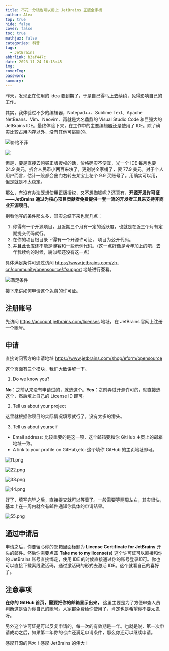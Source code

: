 ```yaml
---
title: 不花一分钱也可以用上 JetBrains 正版全家桶
author: Alex
top: true
hide: false
cover: false
toc: true
mathjax: false
categories: 科普
tags:
  - JetBrains
abbrlink: b3af447c
date: 2023-11-24 16:18:45
img:
coverImg:
password:
summary:
---
```


昨天，发现正在使用的 idea 要到期了，于是自己得马上去续约，免得影响自己的工作。

其实，我体验过不少的编辑器，Notepad++、Sublime Text、Apache NetBeans、Vim、Neovim、再就是大名鼎鼎的 Visual Studio Code 和巨强大的 JetBrains IDE。最终体验下来，在工作中的主要编辑器还是使用了 IDE。除了确实比较占用内存以外，没有其他可挑剔的。

![价格不菲](https://upload-images.jianshu.io/upload_images/14623749-dcae6b5c4b3eafc8.png?imageMogr2/auto-orient/strip%7CimageView2/2/w/1240)

![](https://img-blog.csdnimg.cn/img_convert/db879ed091daa570863771c473f61c70.png)

但是，要是直接去购买正版授权的话，价格确实不便宜，光一个 IDE 每月也要 24.9 美元，折合人民币小两百来块了，更别说全家桶了，要 77.9 美元。对于个人用户而言，估计一般都会出门右转去某宝上花个 9.9 买账号了。用确实可以用，但是就是不太稳定。

那么，有没有办法既想使用正版授权，又不想掏钱呢？还真有，**开源开发许可证——JetBrains 通过为核心项目贡献者免费提供一套一流的开发者工具来支持非商业开源项目。**

别看他写的条件那么多，其实总结下来也就几点：

1.  你得有一个开源项目，且近期三个月有一定的活跃度，也就是在近三个月有定期提交代码就行。
2. 在你的项目根目录下得有一个开源许可证，  项目为公开代码。
3. 并且此仓库还不能是博客和一些示例代码。（这一点好像是今年加上的吧，去年我续约的时候，貌似都还没有这一点）

具体满足条件可通过访问 https://www.jetbrains.com/zh-cn/community/opensource/#support 地址进行查看。

![满足条件](https://upload-images.jianshu.io/upload_images/14623749-eff4930bcc518842.png?imageMogr2/auto-orient/strip%7CimageView2/2/w/1240)

接下来讲如何申请这个免费的许可证。

## 注册账号

先访问 https://account.jetbrains.com/licenses 地址，在 JetBrains 官网上注册一个账号。

## 申请

直接访问官方的申请地址 https://www.jetbrains.com/shop/eform/opensource

这个页面有三个模块，我们大致讲解一下。

1.  Do we know you?

**No**：之前从来没有申请过的，就选这个。**Yes**：之前弄过开源许可的，就直接选这个，然后填上自己的 License ID 即可。

2. Tell us about your project

这里就根据你项目的实际情况填写就行了，没有太多的滑头。

3. Tell us about yourself

- Email address: 比较重要的是这一项，这个邮箱要和你 GitHub 主页上的邮箱地址一致。
- A link to your profile on GitHub,etc: 这个填你 GitHub 的主页地址即可。

![11.png](https://upload-images.jianshu.io/upload_images/14623749-ebea11272aecf962.png?imageMogr2/auto-orient/strip%7CimageView2/2/w/1240)

![22.png](https://upload-images.jianshu.io/upload_images/14623749-fb0937c35ce4e7aa.png?imageMogr2/auto-orient/strip%7CimageView2/2/w/1240)

![33.png](https://upload-images.jianshu.io/upload_images/14623749-7330fa398a713aa3.png?imageMogr2/auto-orient/strip%7CimageView2/2/w/1240)

![44.png](https://upload-images.jianshu.io/upload_images/14623749-4bf839e7eda63932.png?imageMogr2/auto-orient/strip%7CimageView2/2/w/1240)

好了，填写完毕之后，直接提交就可以等着了。一般需要等两周左右，其实很快，基本上在一周内就会有邮件通知你具体的申请结果。

![55.png](https://upload-images.jianshu.io/upload_images/14623749-7b6bb5cd1b97bf7c.png?imageMogr2/auto-orient/strip%7CimageView2/2/w/1240)

## 通过申请后

申请之后，你要留心你的邮箱里面标题为 **License Certificate for JetBrains** 开头的邮件。然后你需要点击 **Take me to my license(s)** 这个许可证可以直接和你的 JetBrains 账号直接绑定，使用 IDE 的时候直接通过你的账号登录即可。你也可以直接下载离线激活码，通过激活码的形式去激活 IDE。这个就看自己的喜好了。

## 注意事项

**在你的 GitHub 首页，需要把你的邮箱显示出来，** 这里主要是为了方便审查人员判断这是否为你自己的账号。人家都免费给你使用了，肯定也是希望你不要太鬼呀。

另外这个许可证是可以反复申请的，每一次的有效期是一年。也就是说，第一次申请成功之后，如果第二年你的仓库还满足申请条件，那么你还可以继续申请。

感叹开源的伟大！感叹 JetBrains 的伟大！
